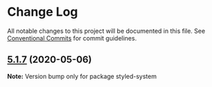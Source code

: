 # Change Log

All notable changes to this project will be documented in this file.
See [Conventional Commits](https://conventionalcommits.org) for commit guidelines.

## [5.1.7](https://github.com/apperside/styled-system/compare/v5.1.6...v5.1.7) (2020-05-06)

**Note:** Version bump only for package styled-system
